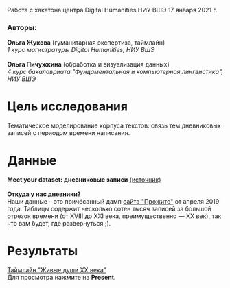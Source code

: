 Работа с хакатона центра Digital Humanities НИУ ВШЭ 17 января 2021 г.
### Авторы:
**Ольга Жукова** (гуманитарная экспертиза, таймлайн)<br>
*1 курс магистратуры Digital Humanities, НИУ ВШЭ*<br>
<br>
**Ольга Пичужкина** (обработка и визуализация данных)<br>
*4 курс бакалавриата "Фундаментальная и компьютерная лингвистика", НИУ ВШЭ*
<br>
# Цель исследования
Тематическое моделирование корпуса текстов: связь тем дневниковых записей с периодом времени написания.
# Данные
**Meet your dataset: дневниковые записи** [(источник)](https://t.me/c/1358367494/782)<br>
<br>
**Откуда у нас дневники?**<br>
Наши данные - это причёсанный дамп [сайта "Прожито"](https://prozhito.org) от апреля 2019 года. Таблицы содержит несколько сотен тысяч записей за большой отрезок времени (от XVIII до XXI века, преимущественно — XX век), так что вам будет, где развернуться ;).
# Результаты
[Таймлайн "Живые души XX века"](https://www.sutori.com/story/zhivyie-dushi-xx-vieka--LVLEntAwko13P3cmo1Chy9D8)<br>
Для просмотра нажмите на **Present**.
